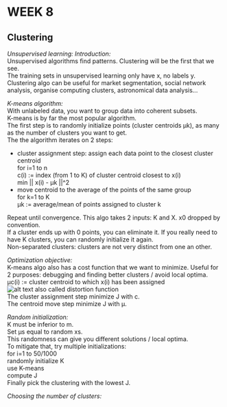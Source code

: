 # **WEEK 8**

## **Clustering**  

*Unsupervised learning: Introduction:*  
Unsupervised algorithms find patterns. Clustering will be the first that we see.  
The training sets in unsupervised learning only have x, no labels y.  
Clustering algo can be useful for market segmentation, social network analysis, organise computing clusters, astronomical data analysis...

*K-means algorithm:*  
With unlabeled data, you want to group data into coherent subsets.  
K-means is by far the most popular algorithm.  
The first step is to randomly initialize points (cluster centroids μk), as many as the number of clusters you want to get.  
The the algorithm iterates on 2 steps:
- cluster assignment step: assign each data point to the closest cluster centroid  
for i=1 to n  
c(i) := index (from 1 to K) of cluster centroid closest to x(i)  
min || x(i) - μk ||^2  
- move centroid to the average of the points of the same group  
for k=1 to K  
μk := average/mean of points assigned to cluster k  

Repeat until convergence. 
This algo takes 2 inputs: K and X. x0 dropped by convention.  
If a cluster ends up with 0 points, you can eliminate it. If you really need to have K clusters, you can randomly initialize it again.  
Non-separated clusters: clusters are not very distinct from one an other.

*Optimization objective:*  
K-means algo also has a cost function that we want to minimize. Useful for 2 purposes: debugging and finding better clusters / avoid local optima.  
μc(i) := cluster centroid to which x(i) has been assigned  
![alt text](https://i.imgur.com/vkzsBL3.png) also called distortion function  
The cluster assignment step minimize J with c.  
The centroid move step minimize J with μ.

*Random initialization:*  
K must be inferior to m.  
Set μs equal to random xs.  
This randomness can give you different solutions / local optima.  
To mitigate that, try multiple initializations:  
for i=1 to 50/1000  
randomly initialize K  
use K-means  
compute J  
Finally pick the clustering with the lowest J.

*Choosing the number of clusters:*  
